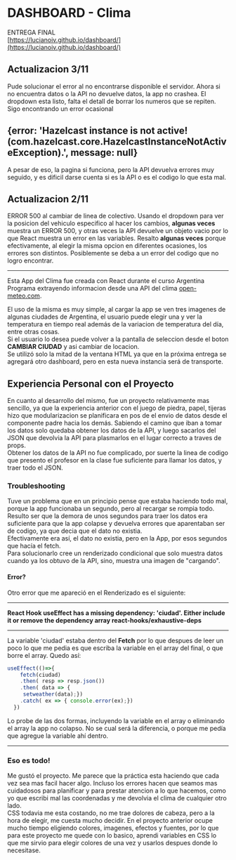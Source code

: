 # DASHBOARD - Clima

ENTREGA FINAL <br> [https://lucianoiv.github.io/dashboard/](https://lucianoiv.github.io/dashboard/)<br>

## Actualizacion 3/11

Pude solucionar el error al no encontrarse disponible el servidor. Ahora si no encuentra datos o la API no devuelve datos, la app no crashea. El dropdown esta listo, falta el detall de borrar los numeros que se repiten. Sigo encontrando un error ocasional 

{error: 'Hazelcast instance is not active! (com.hazelcast.core.HazelcastInstanceNotActiveException).', message: null}
-
A pesar de eso, la pagina si funciona, pero la API devuelva errores muy seguido, y es dificil darse cuenta si es la API o es el codigo lo que esta mal.

## Actualizacion 2/11

ERROR 500 al cambiar de linea de colectivo. Usando el dropdown para ver la posicion del vehiculo especifico al hacer los cambios, **algunas veces** muestra un ERROR 500, y otras veces la API devuelve un objeto vacio por lo que React muestra un error en las variables.
Resalto **algunas veces** porque efectivamente, al elegir la misma opcion en diferentes ocasiones, los errores son distintos.
Posiblemente se deba a un error del codigo que no logro encontrar.
___


Esta App del Clima fue creada con React durante el curso Argentina Programa extrayendo informacion desde una API del clima [open-meteo.com](https://open-meteo.com/en/docs).

El uso de la misma es muy simple, al cargar la app se ven tres imagenes de algunas ciudades de Argentina, el usuario puede elegir una y ver la temperatura en tiempo real además de la variacion de temperatura del día, entre otras cosas.<br>
Si el usuario lo desea puede volver a la pantalla de seleccion desde el boton **CAMBIAR CIUDAD** y asi cambiar de locacion.<br>
Se utilizó solo la mitad de la ventana HTML ya que en la próxima entrega se agregará otro dashboard, pero en esta nueva instancia será de transporte.

## Experiencia Personal con el Proyecto

En cuanto al desarrollo del mismo, fue un proyecto relativamente mas sencillo, ya que la experiencia anterior con el juego de piedra, papel, tijeras hizo que modularizacion se planificara en pos de el envio de datos desde el componente padre hacia los demás. Sabiendo el camino que iban a tomar los datos solo quedaba obtener los datos de la API, y luego sacarlos del JSON que devolvia la API para plasmarlos en el lugar correcto a traves de props.<br>
Obtener los datos de la API no fue complicado, por suerte la linea de codigo que presento el profesor en la clase fue suficiente para llamar los datos, y traer todo el JSON.

### Troubleshooting

Tuve un problema que en un principio pense que estaba haciendo todo mal, porque la app funcionaba un segundo, pero al recargar se rompia todo. Resulto ser que la demora de unos segundos para traer los datos era suficiente para que la app colapse y devuelva errores que aparentaban ser de codigo, ya que decia que el dato no existia.<br>
Efectivamente era así, el dato no existia, pero en la App, por esos segundos que hacía el fetch.<br>
Para solucionarlo cree un renderizado condicional que solo muestra datos cuando ya los obtuvo de la API, sino, muestra una imagen de "cargando".<br>

#### Error?

Otro error que me apareció en el Renderizado es el siguiente:<br>
___
**React Hook useEffect has a missing dependency: 'ciudad'. Either include it or remove the dependency array  react-hooks/exhaustive-deps**
___

La variable 'ciudad' estaba dentro del **Fetch** por lo que despues de leer un poco lo que me pedia es que escriba la variable en el array del final, o que borre el array. Quedo así:

```js
useEffect(()=>{
    fetch(ciudad)
    .then( resp => resp.json())
    .then( data => {
     setweather(data);})
    .catch( ex => { console.error(ex);})
  })
```
Lo probe de las dos formas, incluyendo la variable en el array o eliminando el array la app no colapso. No se cual será la diferencia, o porque me pedía que agregue la variable ahí dentro.<br>
***
### Eso es todo!

Me gustó el proyecto. Me parece que la práctica esta haciendo que cada vez sea mas facil hacer algo. Incluso los errores hacen que seamos mas cuidadosos para planificar y para prestar atencion a lo que hacemos, como yo que escribi mal las coordenadas y me devolvia el clima de cualquier otro lado. <br>
CSS todavia me esta costando, no me trae dolores de cabeza, pero a la hora de elegir, me cuesta mucho decidir. En el proyecto anterior ocupe mucho tiempo eligiendo colores, imagenes, efectos y fuentes, por lo que para este proyecto me quede con lo basico, aprendi variables en CSS lo que me sirvio para elegir colores de una vez y usarlos despues donde lo necesitase.